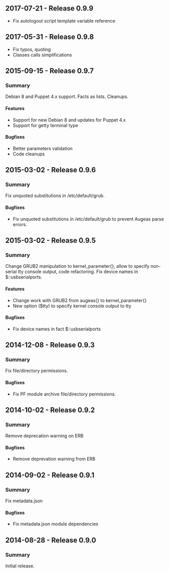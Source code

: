 ## 2017-07-21 - Release 0.9.9

- Fix autologout script template variable reference

## 2017-05-31 - Release 0.9.8

- Fix typos, quoting
- Classes calls simplifications

## 2015-09-15 - Release 0.9.7

### Summary

Debian 8 and Puppet 4.x support. Facts as lists. Cleanups.

#### Features

- Support for new Debian 8 and updates for Puppet 4.x
- Support for getty terminal type

#### Bugfixes

- Better parameters validation
- Code cleanups

## 2015-03-02 - Release 0.9.6

### Summary

Fix unquoted substitutions in /etc/default/grub.

#### Bugfixes

- Fix unquoted substitutions in /etc/default/grub
  to prevent Augeas parse errors.

## 2015-03-02 - Release 0.9.5

### Summary

Change GRUB2 manipulation to kernel_parameter{}, allow to specify
non-serial tty console output, code refactoring. Fix device names
in $::usbserialports.

#### Features

- Change work with GRUB2 from augeas{} to kernel_parameter{}
- New option ($tty) to specify kernel console output to tty

#### Bugfixes

- Fix device names in fact $::usbserialports

## 2014-12-08 - Release 0.9.3

### Summary

Fix file/directory permissions.

#### Bugfixes

- Fix PF module archive file/directory permissions.

## 2014-10-02 - Release 0.9.2

### Summary

Remove deprecation warning on ERB

#### Bugfixes

- Remove deprevation warning from ERB

## 2014-09-02 - Release 0.9.1

### Summary

Fix metadata.json

#### Bugfixes

- Fix metadata.json module dependencies

## 2014-08-28 - Release 0.9.0

### Summary

Initial release.
